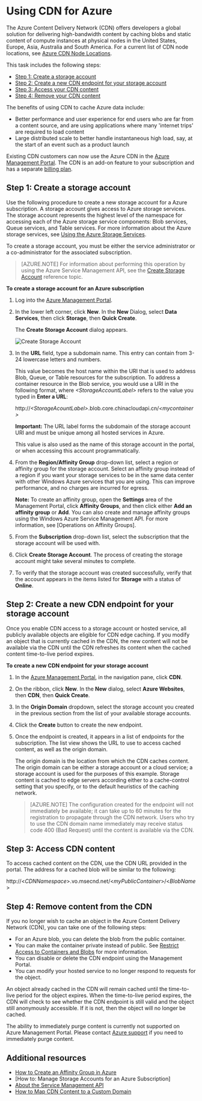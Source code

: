 # Using CDN for Azure

The Azure Content Delivery Network (CDN) offers developers a
global solution for delivering high-bandwidth content by caching blobs
and static content of compute instances at physical nodes in the United
States, Europe, Asia, Australia and South America. For a current list of
CDN node locations, see [Azure CDN Node Locations].

This task includes the following steps:

* [Step 1: Create a storage account](#Step1)
* [Step 2: Create a new CDN endpoint for your storage account](#Step2)
* [Step 3: Access your CDN content](#Step3)
* [Step 4: Remove your CDN content](#Step4)

The benefits of using CDN to cache Azure data include:

-   Better performance and user experience for end users who are far from a content source, and are using applications where many 'internet trips' are required to load content
-   Large distributed scale to better handle instantaneous high load, say, at the start of an event such as a product launch

Existing CDN customers can now use the Azure CDN in the [Azure Management Portal]. The CDN is an add-on feature to your subscription and has a separate [billing plan].

<a id="Step1"> </a>
<h2>Step 1: Create a storage account</h2>

Use the following procedure to create a new storage account for a
Azure subscription. A storage account gives access to 
Azure storage services. The storage account represents the highest level
of the namespace for accessing each of the Azure storage service
components: Blob services, Queue services, and Table services. For more
information about the Azure storage services, see [Using the
Azure Storage Services](http://msdn.microsoft.com/zh-cn/library/azure/gg433040.aspx).

To create a storage account, you must be either the service
administrator or a co-administrator for the associated subscription.

> [AZURE.NOTE] For information about performing this operation by using the
Azure Service Management API, see the [Create Storage Account](http://msdn.microsoft.com/zh-cn/zh-cn/library/azure/hh264518.aspx) reference topic.

**To create a storage account for an Azure subscription**

1.  Log into the [Azure Management Portal].
2.  In the lower left corner, click **New**. In the **New** Dialog, select **Data Services**, then click **Storage**, then **Quick Create**.

    The **Create Storage Account** dialog appears.

    ![Create Storage Account][create-new-storage-account]

4. In the **URL** field, type a subdomain name. This entry can contain from 3-24 lowercase letters and numbers.

    This value becomes the host name within the URI that is used to
    address Blob, Queue, or Table resources for the subscription. To
    address a container resource in the Blob service, you would use a
    URI in the following format, where *&lt;StorageAccountLabel&gt;* refers
    to the value you typed in **Enter a URL**:

    http://*&lt;StorageAcountLabel&gt;*.blob.core.chinacloudapi.cn/*&lt;mycontainer&gt;*

    **Important:** The URL label forms the subdomain of the storage
    account URI and must be unique among all hosted services in 
    Azure.

	This value is also used as the name of this storage account in the portal, or when accessing this account programmatically.

5.  From the **Region/Affinity Group** drop-down list, select a region or affinity group for the storage account. Select an affinity group instead of a region if you want your storage services to be in the same data center with other Windows Azure services that you are using. This can improve performance, and no charges are incurred for egress.  

    **Note:** To create an affinity group, open the **Settings** area of the Management Portal, click **Affinity Groups**, and then click either **Add an affinity group** or **Add**. You can also create and manage affinity groups using the Windows Azure Service Management API. For more information, see [Operations on Affinity Groups].

6. From the **Subscription** drop-down list, select the subscription that the storage account will be used with.
7.  Click **Create Storage Account**. The process of creating the storage account might take several minutes to complete.
8.  To verify that the storage account was created successfully, verify that the account appears in the items listed for **Storage** with a status of **Online**.

<a id="Step2"> </a>
<h2>Step 2: Create a new CDN endpoint for your storage account</h2>

Once you enable CDN access to a storage account or hosted service, all
publicly available objects are eligible for CDN edge caching. If you
modify an object that is currently cached in the CDN, the new content
will not be available via the CDN until the CDN refreshes its content
when the cached content time-to-live period expires.

**To create a new CDN endpoint for your storage account**

1. In the [Azure Management Portal], in the navigation pane, click **CDN**.

2. On the ribbon, click **New**. In the **New** dialog, select **Azure Websites**, then **CDN**, then **Quick Create**.

3. In the **Origin Domain** dropdown, select the storage account you created in the previous section from the list of your available storage accounts. 

4. Click the **Create** button to create the new endpoint.

5. Once the endpoint is created, it appears in a list of endpoints for the subscription. The list view shows the URL to use to access cached content, as well as the origin domain. 

	The origin domain is the location from which the CDN caches
    content. The origin domain can be either a storage account or a cloud service; a storage account is used for the purposes of this example. Storage content is cached to edge servers according either to a cache-control setting that you specify, or to the default heuristics of the caching network. 


    > [AZURE.NOTE] The configuration created for the endpoint will not
    immediately be available; it can take up to 60 minutes for the
    registration to propagate through the CDN network. Users who try to
    use the CDN domain name immediately may receive status code 400
    (Bad Request) until the content is available via the CDN.

<a id="Step3"> </a>
<h2>Step 3: Access CDN content</h2> 

To access cached content on the CDN, use the CDN URL provided in the portal. The address for a cached blob will be similar to the following:

http://<*CDNNamespace*\>.vo.msecnd.net/<*myPublicContainer*\>/<*BlobName*\>

<a id="Step4"> </a>
<h2>Step 4: Remove content from the CDN</h2>

If you no longer wish to cache an object in the Azure Content
Delivery Network (CDN), you can take one of the following steps:

-   For an Azure blob, you can delete the blob from the public
    container.
-   You can make the container private instead of public. See [Restrict Access to Containers and Blobs](/documentation/articles/storage-manage-access-to-resources/#restrict-access-to-containers-and-blobs) for more information.
-   You can disable or delete the CDN endpoint using the Management
    Portal.
-   You can modify your hosted service to no longer respond to requests for the
    object.

An object already cached in the CDN will remain cached until the
time-to-live period for the object expires. When the time-to-live period
expires, the CDN will check to see whether the CDN endpoint is still
valid and the object still anonymously accessible. If it is not, then
the object will no longer be cached.

The ability to immediately purge content is currently not supported on Azure Management Portal. Please contact [Azure support](http://azure.microsoft.com/support/options/)  if you need to immediately purge content. 

## Additional resources

-   [How to Create an Affinity Group in Azure]
-   [How to: Manage Storage Accounts for an Azure Subscription]
-   [About the Service Management API]
-   [How to Map CDN Content to a Custom Domain]

  [Create Storage Account]: /documentation/articles/storage-create-storage-account/
  [Azure CDN Node Locations]: http://msdn.microsoft.com/zh-cn/zh-cn/library/azure/gg680302.aspx
  [Azure Management Portal]: https://manage.windowsazure.cn/
  [billing plan]: /pricing/calculator/?scenario=full
  [How to Create an Affinity Group in Azure]: http://msdn.microsoft.com/zh-cn/library/azure/ee460798.aspx
  [Overview of the Azure CDN]: http://msdn.microsoft.com/zh-cn/zh-cn/library/azure/ff919703.aspx
  [About the Service Management API]: http://msdn.microsoft.com/zh-cn/zh-cn/library/azure/ee460807.aspx
  [How to Map CDN Content to a Custom Domain]: http://msdn.microsoft.com/zh-cn/zh-cn/library/azure/gg680307.aspx


[create-new-storage-account]: ./media/cdn/CDN_CreateNewStorageAcct.png
[Previous Management Portal]: ../../Shared/Media/previous-portal.png
